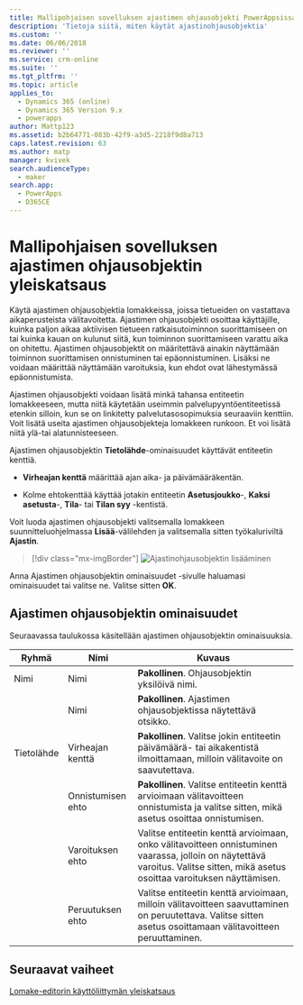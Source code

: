 ```yaml
---
title: Mallipohjaisen sovelluksen ajastimen ohjausobjekti PowerAppsissa | MicrosoftDocs
description: 'Tietoja siitä, miten käytät ajastinohjausobjektia'
ms.custom: ''
ms.date: 06/06/2018
ms.reviewer: ''
ms.service: crm-online
ms.suite: ''
ms.tgt_pltfrm: ''
ms.topic: article
applies_to:
  - Dynamics 365 (online)
  - Dynamics 365 Version 9.x
  - powerapps
author: Mattp123
ms.assetid: b2b64771-083b-42f9-a3d5-2218f9d8a713
caps.latest.revision: 63
ms.author: matp
manager: kvivek
search.audienceType:
  - maker
search.app:
  - PowerApps
  - D365CE
---
```

# <a name="model-driven-app-timer-control-overview"></a>Mallipohjaisen sovelluksen ajastimen ohjausobjektin yleiskatsaus

 Käytä ajastimen ohjausobjektia lomakkeissa, joissa tietueiden on vastattava aikaperusteista välitavoitetta. Ajastimen ohjausobjekti osoittaa käyttäjille, kuinka paljon aikaa aktiivisen tietueen ratkaisutoiminnon suorittamiseen on tai kuinka kauan on kulunut siitä, kun toiminnon suorittamiseen varattu aika on ohitettu. Ajastimen ohjausobjektit on määritettävä ainakin näyttämään toiminnon suorittamisen onnistuminen tai epäonnistuminen. Lisäksi ne voidaan määrittää näyttämään varoituksia, kun ehdot ovat lähestymässä epäonnistumista.  
  
 Ajastimen ohjausobjekti voidaan lisätä minkä tahansa entiteetin lomakkeeseen, mutta niitä käytetään useimmin palvelupyyntöentiteetissä etenkin silloin, kun se on linkitetty palvelutasosopimuksia seuraaviin kenttiin. Voit lisätä useita ajastimen ohjausobjekteja lomakkeen runkoon. Et voi lisätä niitä ylä-tai alatunnisteeseen.  
  
 Ajastimen ohjausobjektin **Tietolähde**-ominaisuudet käyttävät entiteetin kenttiä.  
  
-   **Virheajan kenttä** määrittää ajan aika- ja päivämääräkentän.  
  
-   Kolme ehtokenttää käyttää jotakin entiteetin **Asetusjoukko**-, **Kaksi asetusta**-, **Tila**- tai **Tilan syy** -kentistä.  

Voit luoda ajastimen ohjausobjekti valitsemalla lomakkeen suunnitteluohjelmassa **Lisää**-välilehden ja valitsemalla sitten työkaluriviltä **Ajastin**. 

  > [!div class="mx-imgBorder"] 
  > ![Ajastinohjausobjektin lisääminen](media/insert-timer-control.png)

Anna Ajastimen ohjausobjektin ominaisuudet -sivulle haluamasi ominaisuudet tai valitse ne. Valitse sitten **OK**. 

  
<a name="BKMK_TimerControlProperties"></a>   

## <a name="timer-control-properties"></a>Ajastimen ohjausobjektin ominaisuudet  
 Seuraavassa taulukossa käsitellään ajastimen ohjausobjektin ominaisuuksia.  
  
|Ryhmä|Nimi|Kuvaus|  
|-----------|----------|-----------------|  
|Nimi|Nimi|**Pakollinen**. Ohjausobjektin yksilöivä nimi.|  
||Nimi|**Pakollinen**. Ajastimen ohjausobjektissa näytettävä otsikko.|  
|Tietolähde|Virheajan kenttä|**Pakollinen**. Valitse jokin entiteetin päivämäärä- tai aikakentistä ilmoittamaan, milloin välitavoite on saavutettava.|  
||Onnistumisen ehto|**Pakollinen**. Valitse entiteetin kenttä arvioimaan välitavoitteen onnistumista ja valitse sitten, mikä asetus osoittaa onnistumisen.|  
||Varoituksen ehto|Valitse entiteetin kenttä arvioimaan, onko välitavoitteen onnistuminen vaarassa, jolloin on näytettävä varoitus. Valitse sitten, mikä asetus osoittaa varoituksen näyttämisen.|  
||Peruutuksen ehto|Valitse entiteetin kenttä arvioimaan, milloin välitavoitteen saavuttaminen on peruutettava. Valitse sitten asetus osoittamaan välitavoitteen peruuttaminen.|  

## <a name="next-steps"></a>Seuraavat vaiheet

[Lomake-editorin käyttöliittymän yleiskatsaus](form-editor-user-interface-legacy.md)
